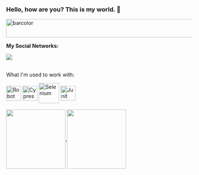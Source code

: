 
### Hello, how are you? This is my world. 🐞
<img align="center" alt="barcolor" height="50" width="900" src="https://i.pinimg.com/originals/49/e7/6e/49e76e0596857673c5c80c85b84394c1.gif">
<p><b> My Social Networks: </p></b>
<a href="https://www.linkedin.com/in/assiriamenezesqa/" target="_blank"><img src="https://img.shields.io/badge/-LinkedIn-%230077B5?style=for-the-badge&logo=linkedin&logoColor=white" target="_blank" /></a>

<div style="display: inline_block" align="left">
  <br>
  <p>What I'm used to work with: </p>
  <img align="center" alt="Robot Framework" height="40" width="40" src="https://cdn.icon-icons.com/icons2/2107/PNG/512/file_type_robotframework_icon_130193.png">
  <img align="center" alt="Cypress" height="40" width="40" src="https://cdn.icon-icons.com/icons2/2107/PNG/512/file_type_cypress_icon_130654.png">
  <img align="center" alt="Selenium" height="55" width="55" src="https://www.angleritech.com/wp-content/uploads/2017/09/selenium-logo.png">
  <img align="center" alt="Junit" height="40" width="40" src="https://images.g2crowd.com/uploads/product/image/large_detail/large_detail_5b9d2c5176ad8f918a0ad84241ab9673/junit.png">
</div>
<br>
<div align="left">
     <a href="https://github.com/anuraghazra/github-readme-stats">
            <img
                align="center"
                height="160em"
                src="https://github-readme-stats.vercel.app/api?username=assiriamenezes&count_private=true&show_icons=true&custom_title=Github%20Status&hide=issues&theme=vue-dark&border_radius=10&include_all_commits=true&count_private=true&hide_border=true"
            />
        </a>
        <a href="https://github.com/anuraghazra/github-readme-stats">
            <img 
               align="center"
               height="160em"
               src="https://github-readme-stats.vercel.app/api/top-langs/?username=assiriamenezes&show_icons=true&theme=vue-dark&border_radius=10&include_all_commits=true&count_private=true&layout=compact&hide_border=true" />
        </a>

